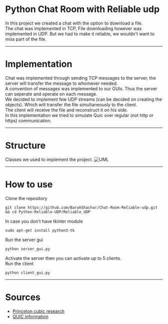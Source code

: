 # Python Chat Room with Reliable udp
In this project we created a chat with the option to download a file.  
The chat was implemented in TCP, File downloading however was implemented in UDP. But we had to make it reliable, we wouldn't want to miss part of the file. 

--------------

# Implementation
Chat was implemented through sending TCP messages to the server, the server will transfer the message to whomever needed.  
A convention of messages was implemented to our GUIs. Thus the server can seperate and operate on each message.  
We decided to implement few UDP streams (can be decided on creating the objects). Which will transfer the file simultaneously to the client.  
The client will receive the file and reconstruct it on his side.  
In this implementation we tried to simulate Quic over regular (not http or https) communication.


--------------

# Structure
Classes we used to implement the project.
![UML]([https://github.com/[username]/[reponame]/blob/[branch]/image.jpg?raw=true](https://github.com/BarakShachar/Chat-Room-Reliable-udp/blob/main/UML/Structure_uml.jpg))


--------------

# How to use
Clone the repository
```
git clone https://github.com/BarakShachar/Chat-Room-Reliable-udp.git && cd Python-Reliable-UDP/Reliable_UDP
```

In case you don't have tkinter module
```
sudo apt-get install python3-tk
```

Run the server gui
```
python server_gui.py
```

Activate the server then you can activate up to 5 clients.  
Run the client
```
python client_gui.py
```


--------------
# Sources
  - <a href="https://www.cs.princeton.edu/courses/archive/fall16/cos561/papers/Cubic08.pdf">Princeton cubic research</a>
  - <a href="https://en.wikipedia.org/wiki/QUIC">QUIC information</a>
